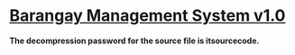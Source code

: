 # [Barangay Management System v1.0](https://itsourcecode.com/free-projects/php-project/barangay-management-system-project-in-php-with-source-code/)
**The decompression password for the source file is itsourcecode.**

